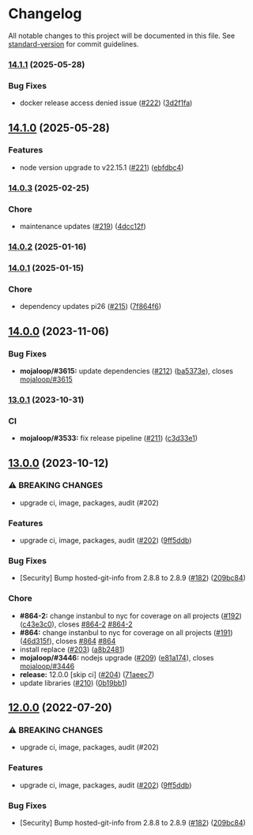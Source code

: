 # Changelog

All notable changes to this project will be documented in this file. See [standard-version](https://github.com/conventional-changelog/standard-version) for commit guidelines.

### [14.1.1](https://github.com/mojaloop/email-notifier/compare/v14.1.0...v14.1.1) (2025-05-28)


### Bug Fixes

* docker release access denied issue ([#222](https://github.com/mojaloop/email-notifier/issues/222)) ([3d2f1fa](https://github.com/mojaloop/email-notifier/commit/3d2f1fab411ba2ba910a8b6b4b53ec4643a1bc7f))

## [14.1.0](https://github.com/mojaloop/email-notifier/compare/v14.0.3...v14.1.0) (2025-05-28)


### Features

* node version upgrade to v22.15.1 ([#221](https://github.com/mojaloop/email-notifier/issues/221)) ([ebfdbc4](https://github.com/mojaloop/email-notifier/commit/ebfdbc458bf340cc9a00cb1394ad8d1ff978701b))

### [14.0.3](https://github.com/mojaloop/email-notifier/compare/v14.0.2...v14.0.3) (2025-02-25)


### Chore

* maintenance updates ([#219](https://github.com/mojaloop/email-notifier/issues/219)) ([4dcc12f](https://github.com/mojaloop/email-notifier/commit/4dcc12fe8afc3c81e8d177053284fdc3b978666f))

### [14.0.2](https://github.com/mojaloop/email-notifier/compare/v14.0.1...v14.0.2) (2025-01-16)

### [14.0.1](https://github.com/mojaloop/email-notifier/compare/v14.0.0...v14.0.1) (2025-01-15)


### Chore

* dependency updates pi26 ([#215](https://github.com/mojaloop/email-notifier/issues/215)) ([7f864f6](https://github.com/mojaloop/email-notifier/commit/7f864f69ffcf751be92c8a28363437277cd8cdf3))

## [14.0.0](https://github.com/mojaloop/email-notifier/compare/v13.0.1...v14.0.0) (2023-11-06)


### Bug Fixes

* **mojaloop/#3615:** update dependencies ([#212](https://github.com/mojaloop/email-notifier/issues/212)) ([ba5373e](https://github.com/mojaloop/email-notifier/commit/ba5373eb9e5e6bd413fc562c1a6e721f45752aee)), closes [mojaloop/#3615](https://github.com/mojaloop/project/issues/3615)

### [13.0.1](https://github.com/mojaloop/email-notifier/compare/v13.0.0...v13.0.1) (2023-10-31)


### CI

* **mojaloop/#3533:** fix release pipeline ([#211](https://github.com/mojaloop/email-notifier/issues/211)) ([c3d33e1](https://github.com/mojaloop/email-notifier/commit/c3d33e1c3f1e31e5a4005e286338c3172a16a4ab))

## [13.0.0](https://github.com/mojaloop/email-notifier/compare/v11.0.2...v13.0.0) (2023-10-12)


### ⚠ BREAKING CHANGES

* upgrade ci, image, packages, audit (#202)

### Features

* upgrade ci, image, packages, audit ([#202](https://github.com/mojaloop/email-notifier/issues/202)) ([9ff5ddb](https://github.com/mojaloop/email-notifier/commit/9ff5ddb5190905680a2759a45b0c6246c136b089))


### Bug Fixes

* [Security] Bump hosted-git-info from 2.8.8 to 2.8.9 ([#182](https://github.com/mojaloop/email-notifier/issues/182)) ([209bc84](https://github.com/mojaloop/email-notifier/commit/209bc8420fa1e258e06de9176afda8975a21e18a))


### Chore

* **#864-2:** change instanbul to nyc for coverage on all projects ([#192](https://github.com/mojaloop/email-notifier/issues/192)) ([c43e3c0](https://github.com/mojaloop/email-notifier/commit/c43e3c0daf44ee0316b7e966556971126b13105b)), closes [#864-2](https://github.com/mojaloop/email-notifier/issues/864-2) [#864-2](https://github.com/mojaloop/email-notifier/issues/864-2)
* **#864:** change instanbul to nyc for coverage on all projects ([#191](https://github.com/mojaloop/email-notifier/issues/191)) ([46d315f](https://github.com/mojaloop/email-notifier/commit/46d315f94df29ef324e4878c09218142cd6af7c6)), closes [#864](https://github.com/mojaloop/email-notifier/issues/864) [#864](https://github.com/mojaloop/email-notifier/issues/864)
* install replace ([#203](https://github.com/mojaloop/email-notifier/issues/203)) ([a8b2481](https://github.com/mojaloop/email-notifier/commit/a8b2481c70d90f797adf70ef820538cbc4d083a2))
* **mojaloop/#3446:** nodejs upgrade ([#209](https://github.com/mojaloop/email-notifier/issues/209)) ([e81a174](https://github.com/mojaloop/email-notifier/commit/e81a1742e421b7efb16e2763bb24ec3800c39b75)), closes [mojaloop/#3446](https://github.com/mojaloop/project/issues/3446)
* **release:** 12.0.0 [skip ci] ([#204](https://github.com/mojaloop/email-notifier/issues/204)) ([71aeec7](https://github.com/mojaloop/email-notifier/commit/71aeec72e0b6c2b39e222751fe5ab54e0abde5df))
* update libraries ([#210](https://github.com/mojaloop/email-notifier/issues/210)) ([0b19bb1](https://github.com/mojaloop/email-notifier/commit/0b19bb10eb91640018bd8213517abc61344d9964))

## [12.0.0](https://github.com/mojaloop/email-notifier/compare/v11.0.2...v12.0.0) (2022-07-20)


### ⚠ BREAKING CHANGES

* upgrade ci, image, packages, audit (#202)

### Features

* upgrade ci, image, packages, audit ([#202](https://github.com/mojaloop/email-notifier/issues/202)) ([9ff5ddb](https://github.com/mojaloop/email-notifier/commit/9ff5ddb5190905680a2759a45b0c6246c136b089))


### Bug Fixes

* [Security] Bump hosted-git-info from 2.8.8 to 2.8.9 ([#182](https://github.com/mojaloop/email-notifier/issues/182)) ([209bc84](https://github.com/mojaloop/email-notifier/commit/209bc8420fa1e258e06de9176afda8975a21e18a))
